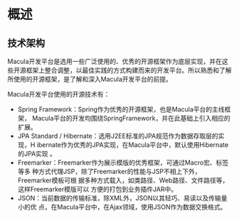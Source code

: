 # 概述

## 技术架构

Macula开发平台是选用一些广泛使用的、优秀的开源框架作为底层实现，并在这些开源框架上整合调整，以最佳实践的方式构建而来的开发平台。所以熟悉和了解所使用的开源框架，是了解和深入Macula开发平台的前提。

Macula开发平台使用的开源技术有：

* Spring Framework：Spring作为优秀的开源框架，也是Macula平台的主线框架，   Macula平台的开发均围绕SpringFramework，并在此基础上引入相应的扩展。
* JPA Standard / Hibernate：选用J2EE标准的JPA规范作为数据存取层的实现，H   ibernate作为优秀的JPA实现，在Macula平台中，默认使用Hibernate的JPA实现   。
* Freemarker：Freemarker作为展示模版的优秀框架，可通过Macro宏、标签等多   种方式代理JSP，除了Freemarker的性能与JSP不相上下外，Freemarker模板可根   据多种方式载入，如类路径、Web路径、文件路径等，这样Freemarker模版可以   方便的打包到业务插件JAR中。
* JSON：当前数据的传输标准，除XML外，JSON以其轻巧、易读以及传输量小的优   点，在Macula平台中，在Ajax领域，使用JSON作为数据交换格式。